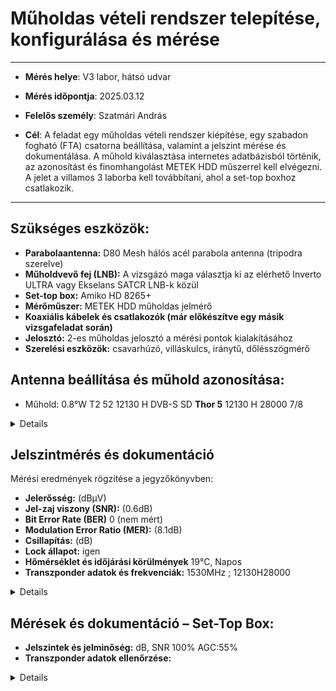 #  Műholdas vételi rendszer telepítése, konfigurálása és mérése   

---

- **Mérés helye**: V3 labor, hátsó udvar
- **Mérés időpontja**: 2025.03.12
- **Felelős személy**: Szatmári András
  
- **Cél**: A feladat egy műholdas vételi rendszer kiépítése, egy szabadon fogható (FTA) csatorna beállítása, valamint a jelszint mérése és dokumentálása. A műhold kiválasztása internetes adatbázisból történik, az azonosítást és finomhangolást METEK HDD műszerrel kell elvégezni. A jelet a villamos 3 laborba kell továbbítani, ahol a set-top boxhoz csatlakozik.
  
---

## Szükséges eszközök:  

- **Parabolaantenna:** D80 Mesh hálós acél parabola antenna (tripodra szerelve)
- **Műholdvevő fej (LNB):** A vizsgázó maga választja ki az elérhető Inverto ULTRA vagy Ekselans SATCR LNB-k közül
- **Set-top box:** Amiko HD 8265+
- **Mérőműszer:** METEK HDD műholdas jelmérő
- **Koaxiális kábelek és csatlakozók (már előkészítve egy másik vizsgafeladat során)**
- **Jelosztó:** 2-es műholdas jelosztó a mérési pontok kialakításához
- **Szerelési eszközök:** csavarhúzó, villáskulcs, iránytű, dőlésszögmérő

## Antenna beállítása és műhold azonosítása:  

- Műhold:	0.8°W	T2	52	12130 H	DVB-S	SD  **Thor 5** 12130 H 	28000
7/8

<details>
  
<img src="https://raw.githubusercontent.com/1SzatmariAndras6/TAVKOZLES/refs/heads/main/JEGYZOKONYV/M%C5%B1hold_vizsga/K%C3%A9perny%C5%91k%C3%A9p%202025-03-10%20125418.png" height="80" width="900">
<br>

</details>


## Jelszintmérés és dokumentáció  
  Mérési eredmények rögzítése a jegyzőkönyvben:  

- **Jelerősség:** (dBμV)  
- **Jel-zaj viszony (SNR):** (0.6dB)  
- **Bit Error Rate (BER)** 0 (nem mért)
- **Modulation Error Ratio (MER):** (8.1dB)  
- **Csillapítás:** (dB)  
- **Lock állapot:** igen
- **Hőmérséklet és időjárási körülmények**   19°C, Napos
- **Transzponder adatok és frekvenciák:** 1530MHz ; 12130H28000

<details>  

  <img src="https://raw.githubusercontent.com/1SzatmariAndras6/TAVKOZLES/refs/heads/main/JEGYZOKONYV/M%C5%B1hold_vizsga/its_snapshot_0001.bmp">
  <br>
  <img src="https://raw.githubusercontent.com/1SzatmariAndras6/TAVKOZLES/refs/heads/main/JEGYZOKONYV/M%C5%B1hold_vizsga/its_snapshot_0002.bmp">

</details>   



## Mérések és dokumentáció – Set-Top Box:   

- **Jelszintek és jelminőség:** dB, SNR 100% AGC:55%    
- **Transzponder adatok ellenőrzése:**   
  
<details>  

  <img src="">
  <br>  
  <img src="">


</details>
  

